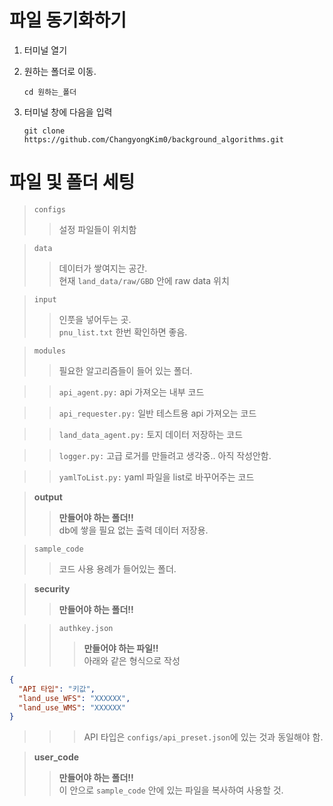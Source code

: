 # 파일 동기화하기

1. 터미널 열기

1. 원하는 폴더로 이동.

   ```
   cd 원하는_폴더
   ```

1. 터미널 창에 다음을 입력

   ```terminal
   git clone https://github.com/ChangyongKim0/background_algorithms.git
   ```

# 파일 및 폴더 세팅

> `configs`
>
> > 설정 파일들이 위치함

> `data`
>
> > 데이터가 쌓여지는 공간.  
> > 현재 `land_data/raw/GBD` 안에 raw data 위치

> `input`
>
> > 인풋을 넣어두는 곳.  
> > `pnu_list.txt` 한번 확인하면 좋음.

> `modules`
>
> > 필요한 알고리즘들이 들어 있는 폴더.

> > `api_agent.py:` api 가져오는 내부 코드

> > `api_requester.py:` 일반 테스트용 api 가져오는 코드

> > `land_data_agent.py:` 토지 데이터 저장하는 코드

> > `logger.py:` 고급 로거를 만들려고 생각중.. 아직 작성안함.

> > `yamlToList.py:` yaml 파일을 list로 바꾸어주는 코드

> **output**
>
> > **만들어야 하는 폴더!!**  
> > db에 쌓을 필요 없는 출력 데이터 저장용.

> `sample_code`
>
> > 코드 사용 용례가 들어있는 폴더.

> **security**
>
> > **만들어야 하는 폴더!!**

> > `authkey.json`
> >
> > > **만들어야 하는 파일!!**  
> > > 아래와 같은 형식으로 작성

```json
{
  "API 타입": "키값",
  "land_use_WFS": "XXXXXX",
  "land_use_WMS": "XXXXXX"
}
```

> > > API 타입은 `configs/api_preset.json`에 있는 것과 동일해야 함.

> **user_code**
>
> > **만들어야 하는 폴더!!**  
> > 이 안으로 `sample_code` 안에 있는 파일을 복사하여 사용할 것.
